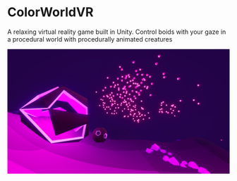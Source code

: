# ColorWorldVR
A relaxing virtual reality game built in Unity. Control boids with your gaze in a procedural world with procedurally animated creatures


![alt text](/4.png)
